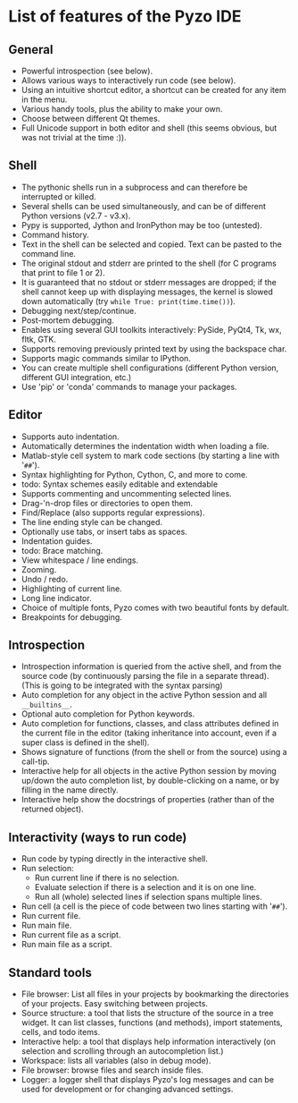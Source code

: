 # List of features of the Pyzo IDE

General
-------

  * Powerful introspection (see below).
  * Allows various ways to interactively run code (see below).
  * Using an intuitive shortcut editor, a shortcut can be created for any item in the menu.
  * Various handy tools, plus the ability to make your own.
  * Choose between different Qt themes.
  * Full Unicode support in both editor and shell (this seems obvious, but was not trivial at the time :)).

Shell
-----

  * The pythonic shells run in a subprocess and can therefore be interrupted or killed.
  * Several shells can be used simultaneously, and can be of different Python versions (v2.7 - v3.x).
  * Pypy is supported, Jython and IronPython may be too (untested).
  * Command history.
  * Text in the shell can be selected and copied. Text can be pasted to the command line.
  * The original stdout and stderr are printed to the shell (for C programs that print to file 1 or 2).
  * It is guaranteed that no stdout or stderr messages are dropped;
    if the shell cannot keep up with displaying messages, the kernel is slowed down automatically
    (try `while True: print(time.time())`).
  * Debugging next/step/continue.
  * Post-mortem debugging.
  * Enables using several GUI toolkits interactively: PySide, PyQt4, Tk, wx, fltk, GTK.
  * Supports removing previously printed text by using the backspace char.
  * Supports magic commands similar to IPython.
  * You can create multiple shell configurations
    (different Python version, different GUI integration, etc.)
  * Use 'pip' or 'conda' commands to manage your packages.

Editor
------

  * Supports auto indentation.
  * Automatically determines the indentation width when loading a file.
  * Matlab-style cell system to mark code sections (by starting a line with '`##`').
  * Syntax highlighting for Python, Cython, C, and more to come.
  * todo: Syntax schemes easily editable and extendable
  * Supports commenting and uncommenting selected lines.
  * Drag-'n-drop files or directories to open them.
  * Find/Replace (also supports regular expressions).
  * The line ending style can be changed.
  * Optionally use tabs, or insert tabs as spaces.
  * Indentation guides.
  * todo: Brace matching.
  * View whitespace / line endings.
  * Zooming.
  * Undo / redo.
  * Highlighting of current line.
  * Long line indicator.
  * Choice of multiple fonts, Pyzo comes with two beautiful fonts by default.
  * Breakpoints for debugging.


Introspection
-------------

  * Introspection information is queried from the active shell, and from the source code
    (by continuously parsing the file in a separate thread).
    (This is going to be integrated with the syntax parsing)
  * Auto completion for any object in the active Python session and all `__builtins__`.
  * Optional auto completion for Python keywords.
  * Auto completion for functions, classes, and class attributes defined in the current file in the editor
    (taking inheritance into account, even if a super class is defined in the shell).
  * Shows signature of functions (from the shell or from the source) using a call-tip.
  * Interactive help for all objects in the active Python session by moving up/down the
    auto completion list, by double-clicking on a name, or by filling in the name directly.
  * Interactive help show the docstrings of properties (rather than of the returned object).

Interactivity (ways to run code)
--------------------------------
  * Run code by typing directly in the interactive shell.
  * Run selection:
    * Run current line if there is no selection.
    * Evaluate selection if there is a selection and it is on one line.
    * Run all (whole) selected lines if selection spans multiple lines.
  * Run cell (a cell is the piece of code between two lines starting with '`##`').
  * Run current file.
  * Run main file.
  * Run current file as a script.
  * Run main file as a script.

Standard tools
--------------

  * File browser: List all files in your projects by bookmarking the directories of your projects.
    Easy switching between projects.
  * Source structure: a tool that lists the structure of the source in a tree widget. It can
    list classes, functions (and methods), import statements, cells, and todo items.
  * Interactive help: a tool that displays help information interactively (on selection and
    scrolling through an autocompletion list.)
  * Workspace: lists all variables (also in debug mode).
  * File browser: browse files and search inside files.
  * Logger: a logger shell that displays Pyzo's log messages and can be used for development or
    for changing advanced settings.


